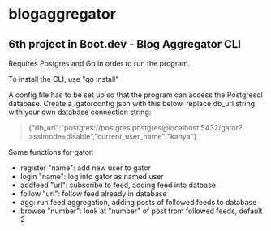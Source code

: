 # blogaggregator

6th project in Boot.dev - Blog Aggregator CLI
---------------------------------------------

Requires Postgres and Go in order to run the program.

To install the CLI, use "go install"

A config file has to be set up so that the program can access the Postgresql database. Create a .gatorconfig json with this below, replace db_url string with your own database connection string:

>{"db_url":"postgres://postgres:postgres@localhost:5432/gator?>sslmode=disable","current_user_name":"kahya"}

Some functions for gator:
- register "name": add new user to gator
- login "name": log into gator as named user
- addfeed "url": subscribe to feed, adding feed into datbase
- follow "url": follow feed already in database
- agg: run feed aggregation, adding posts of followed feeds to database
- browse "number": look at "number" of post from followed feeds, default 2


